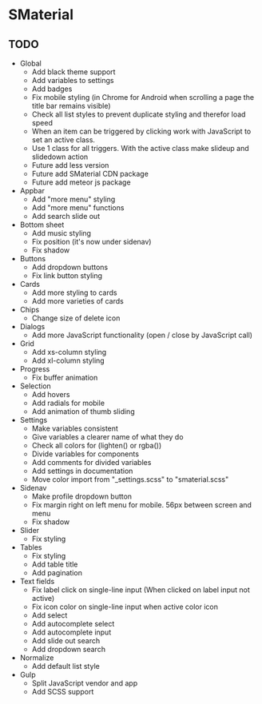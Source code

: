# SMaterial

## TODO

- Global
    - Add black theme support
    - Add variables to settings
    - Add badges
    - Fix mobile styling (in Chrome for Android when scrolling a page the title bar remains visible)
    - Check all list styles to prevent duplicate styling and therefor load speed
    - When an item can be triggered by clicking work with JavaScript to set an active class. 
    - Use 1 class for all triggers. With the active class make slideup and slidedown action
    - Future add less version
    - Future add SMaterial CDN package
    - Future add meteor js package
- Appbar
    - Add "more menu" styling
    - Add "more menu" functions
    - Add search slide out
- Bottom sheet
    - Add music styling
    - Fix position (it's now under sidenav)
    - Fix shadow
- Buttons
    - Add dropdown buttons 
    - Fix link button styling
- Cards
    - Add more styling to cards
    - Add more varieties of cards
- Chips
    - Change size of delete icon
- Dialogs
    - Add more JavaScript functionality (open / close by JavaScript call)
- Grid
    - Add xs-column styling
    - Add xl-column styling
- Progress
    - Fix buffer animation
- Selection
    - Add hovers
    - Add radials for mobile
    - Add animation of thumb sliding
- Settings
    - Make variables consistent
    - Give variables a clearer name of what they do
    - Check all colors for (lighten() or rgba())
    - Divide variables for components
    - Add comments for divided variables
    - Add settings in documentation
    - Move color import from "_settings.scss" to "smaterial.scss"
- Sidenav
    - Make profile dropdown button
    - Fix margin right on left menu for mobile. 56px between screen and menu
    - Fix shadow
- Slider
    - Fix styling
- Tables
    - Fix styling
    - Add table title
    - Add pagination
- Text fields
    - Fix label click on single-line input (When clicked on label input not active)
    - Fix icon color on single-line input when active color icon
    - Add select
    - Add autocomplete select
    - Add autocomplete input
    - Add slide out search
    - Add dropdown search
- Normalize
    - Add default list style
- Gulp
    - Split JavaScript vendor and app
    - Add SCSS support